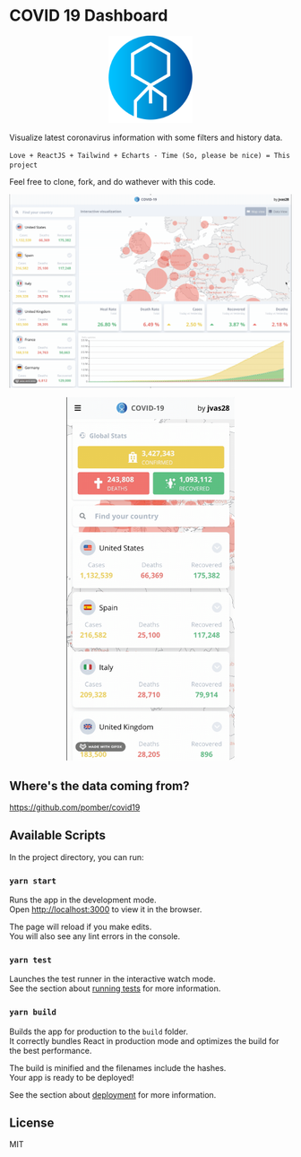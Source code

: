 # COVID 19 Dashboard

<p align="center">
<img src="./public/logo192.png" width="150" />
</p>

Visualize latest coronavirus information with some filters and history data.

`Love + ReactJS + Tailwind + Echarts - Time (So, please be nice) = This project`

Feel free to clone, fork, and do wathever with this code.

<p align="center">
<img src="./recording/desktop.gif"  />
</p>

<p align="center">
<img src="./recording/mobile.gif" width="300"  />
</p>

## Where's the data coming from?

https://github.com/pomber/covid19

## Available Scripts

In the project directory, you can run:

### `yarn start`

Runs the app in the development mode.<br />
Open [http://localhost:3000](http://localhost:3000) to view it in the browser.

The page will reload if you make edits.<br />
You will also see any lint errors in the console.

### `yarn test`

Launches the test runner in the interactive watch mode.<br />
See the section about [running tests](https://facebook.github.io/create-react-app/docs/running-tests) for more information.

### `yarn build`

Builds the app for production to the `build` folder.<br />
It correctly bundles React in production mode and optimizes the build for the best performance.

The build is minified and the filenames include the hashes.<br />
Your app is ready to be deployed!

See the section about [deployment](https://facebook.github.io/create-react-app/docs/deployment) for more information.

## License

MIT
